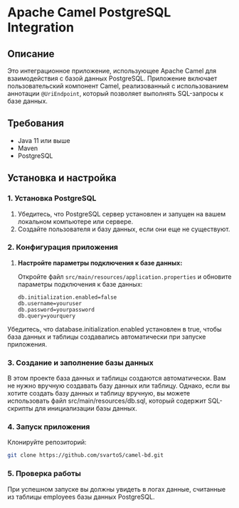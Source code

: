 # Apache Camel PostgreSQL Integration

## Описание

Это интеграционное приложение, использующее Apache Camel для взаимодействия с базой данных PostgreSQL. Приложение включает пользовательский компонент Camel, реализованный с использованием аннотации `@UriEndpoint`, который позволяет выполнять SQL-запросы к базе данных.

## Требования

- Java 11 или выше
- Maven
- PostgreSQL

## Установка и настройка

### 1. Установка PostgreSQL

1. Убедитесь, что PostgreSQL сервер установлен и запущен на вашем локальном компьютере или сервере.
2. Создайте пользователя и базу данных, если они еще не существуют.

### 2. Конфигурация приложения

1. **Настройте параметры подключения к базе данных:**

   Откройте файл `src/main/resources/application.properties` и обновите параметры подключения к базе данных:
   ```properties
   db.initialization.enabled=false
   db.username=youruser
   db.password=yourpassword
   db.query=yourquery

Убедитесь, что database.initialization.enabled установлен в true, чтобы база данных и таблицы создавались автоматически при запуске приложения.

### 3. Создание и заполнение базы данных
В этом проекте база данных и таблицы создаются автоматически. Вам не нужно вручную создавать базу данных или таблицу. Однако, если вы хотите создать базу данных и таблицу вручную, вы можете использовать файл src/main/resources/db.sql, который содержит SQL-скрипты для инициализации базы данных.

### 4. Запуск приложения

 Клонируйте репозиторий:
   ```bash
   git clone https://github.com/svartoS/camel-bd.git
```

### 5. Проверка работы
При успешном запуске вы должны увидеть в логах данные, считанные из таблицы employees базы данных PostgreSQL.
